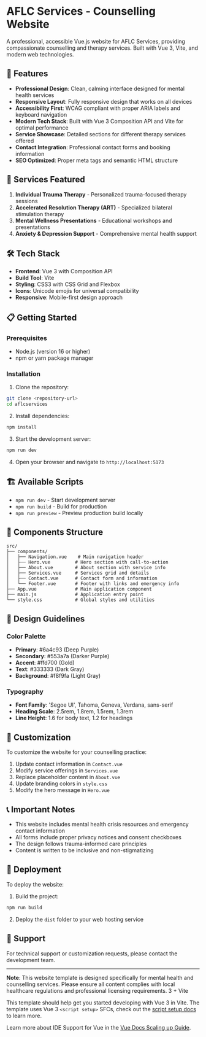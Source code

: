# AFLC Services - Counselling Website

A professional, accessible Vue.js website for AFLC Services, providing compassionate counselling and therapy services. Built with Vue 3, Vite, and modern web technologies.

## 🌟 Features

- **Professional Design**: Clean, calming interface designed for mental health services
- **Responsive Layout**: Fully responsive design that works on all devices
- **Accessibility First**: WCAG compliant with proper ARIA labels and keyboard navigation
- **Modern Tech Stack**: Built with Vue 3 Composition API and Vite for optimal performance
- **Service Showcase**: Detailed sections for different therapy services offered
- **Contact Integration**: Professional contact forms and booking information
- **SEO Optimized**: Proper meta tags and semantic HTML structure

## 🚀 Services Featured

1. **Individual Trauma Therapy** - Personalized trauma-focused therapy sessions
2. **Accelerated Resolution Therapy (ART)** - Specialized bilateral stimulation therapy
3. **Mental Wellness Presentations** - Educational workshops and presentations
4. **Anxiety & Depression Support** - Comprehensive mental health support

## 🛠️ Tech Stack

- **Frontend**: Vue 3 with Composition API
- **Build Tool**: Vite
- **Styling**: CSS3 with CSS Grid and Flexbox
- **Icons**: Unicode emojis for universal compatibility
- **Responsive**: Mobile-first design approach

## 📋 Getting Started

### Prerequisites

- Node.js (version 16 or higher)
- npm or yarn package manager

### Installation

1. Clone the repository:

```bash
git clone <repository-url>
cd aflcservices
```

2. Install dependencies:

```bash
npm install
```

3. Start the development server:

```bash
npm run dev
```

4. Open your browser and navigate to `http://localhost:5173`

## 🏗️ Available Scripts

- `npm run dev` - Start development server
- `npm run build` - Build for production
- `npm run preview` - Preview production build locally

## 📱 Components Structure

```
src/
├── components/
│   ├── Navigation.vue    # Main navigation header
│   ├── Hero.vue         # Hero section with call-to-action
│   ├── About.vue        # About section with service info
│   ├── Services.vue     # Services grid and details
│   ├── Contact.vue      # Contact form and information
│   └── Footer.vue       # Footer with links and emergency info
├── App.vue              # Main application component
├── main.js              # Application entry point
└── style.css            # Global styles and utilities
```

## 🎨 Design Guidelines

### Color Palette

- **Primary**: #6a4c93 (Deep Purple)
- **Secondary**: #553a7a (Darker Purple)
- **Accent**: #ffd700 (Gold)
- **Text**: #333333 (Dark Gray)
- **Background**: #f8f9fa (Light Gray)

### Typography

- **Font Family**: 'Segoe UI', Tahoma, Geneva, Verdana, sans-serif
- **Heading Scale**: 2.5rem, 1.8rem, 1.5rem, 1.3rem
- **Line Height**: 1.6 for body text, 1.2 for headings

## 🔧 Customization

To customize the website for your counselling practice:

1. Update contact information in `Contact.vue`
2. Modify service offerings in `Services.vue`
3. Replace placeholder content in `About.vue`
4. Update branding colors in `style.css`
5. Modify the hero message in `Hero.vue`

## 📞 Important Notes

- This website includes mental health crisis resources and emergency contact information
- All forms include proper privacy notices and consent checkboxes
- The design follows trauma-informed care principles
- Content is written to be inclusive and non-stigmatizing

## 🚀 Deployment

To deploy the website:

1. Build the project:

```bash
npm run build
```

2. Deploy the `dist` folder to your web hosting service

## 📧 Support

For technical support or customization requests, please contact the development team.

---

**Note**: This website template is designed specifically for mental health and counselling services. Please ensure all content complies with local healthcare regulations and professional licensing requirements. 3 + Vite

This template should help get you started developing with Vue 3 in Vite. The template uses Vue 3 `<script setup>` SFCs, check out the [script setup docs](https://v3.vuejs.org/api/sfc-script-setup.html#sfc-script-setup) to learn more.

Learn more about IDE Support for Vue in the [Vue Docs Scaling up Guide](https://vuejs.org/guide/scaling-up/tooling.html#ide-support).
